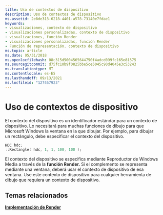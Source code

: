 ```yaml
---
title: Uso de contextos de dispositivo
description: Uso de contextos de dispositivo
ms.assetid: 2e8de313-6218-4401-a578-73140e7fdae1
keywords:
- visualizaciones, contexto de dispositivo
- visualizaciones personalizadas, contexto de dispositivo
- visualizaciones, función Render
- visualizaciones personalizadas, función Render
- Función de representación, contexto de dispositivo
ms.topic: article
ms.date: 05/31/2018
ms.openlocfilehash: 08c315d5004565644750f4adcd099fc165e81575
ms.sourcegitcommit: d75fc10b9f0825bbe5ce5045c90d4045e3c53243
ms.translationtype: MT
ms.contentlocale: es-ES
ms.lasthandoff: 09/13/2021
ms.locfileid: "127467923"
---
```

# <a name="using-device-contexts"></a>Uso de contextos de dispositivo

El contexto del dispositivo es un identificador estándar para un contexto de dispositivo. Lo necesitará para muchas funciones de dibujo para que Microsoft Windows la ventana en la que dibujar. Por ejemplo, para dibujar un rectángulo, debe especificar el contexto del dispositivo.


```C++
HDC hdc;
::Rectangle( hdc, 1, 1, 100, 100 );

```



El contexto del dispositivo se especifica mediante Reproductor de Windows Media a través de la **función Render.** Si el complemento se representa mediante una ventana, deberá usar el contexto de dispositivo de esa ventana. Use este contexto de dispositivo para cualquier herramienta de dibujo que requiera un contexto de dispositivo.

## <a name="related-topics"></a>Temas relacionados

<dl> <dt>

[**Implementación de Render**](implementing-render.md)
</dt> </dl>

 

 




